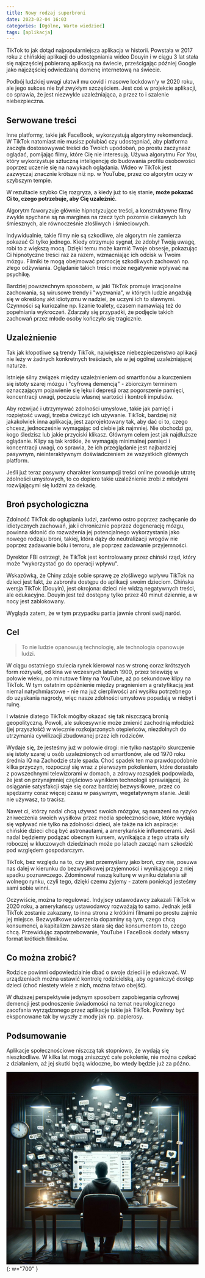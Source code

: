 ```yaml
---
title: Nowy rodzaj superbroni
date: 2023-02-04 16:03
categories: [Ogólne, Warto wiedzieć]
tags: [aplikacja]
---
```


TikTok to jak dotąd najpopularniejsza aplikacja w historii. Powstała w 2017 roku z chińskiej aplikacji do udostępniania wideo Douyin i w ciągu 3 lat stała się najczęściej pobieraną aplikacją na świecie, prześcigając później Google jako najczęściej odwiedzaną domenę internetową na świecie.

Podbój ludzkiej uwagi ułatwił mu covid i masowe lockdown'y w 2020 roku, ale jego sukces nie był zwykłym szczęściem. Jest coś w projekcie aplikacji, co sprawia, że jest niezwykle uzależniająca, a przez to i szalenie niebezpieczna.

## Serwowane treści

Inne platformy, takie jak FaceBook, wykorzystują algorytmy rekomendacji. W TikTok natomiast nie musisz polubiać czy udostępniać, aby platforma zaczęła dostosowywać treści do Twoich upodobań, po prostu zaczynasz oglądać, pomijając filmy, które Cię nie interesują. Używa algorytmu _For You_, który wykorzystuje sztuczną inteligencję do budowania profilu osobowości poprzez uczenie się na nawykach oglądania. Wideo w TikTok jest zazwyczaj znacznie krótsze niż np. w YouTube, przez co algorytm uczy w szybszym tempie.

W rezultacie szybko Cię rozgryza, a kiedy już to się stanie, **może pokazać Ci to, czego potrzebuje, aby Cię uzależnić**.

Algorytm faworyzuje głównie hipnotyzujące treści, a konstruktywne filmy zwykle spychane są na margines na rzecz tych pozornie ciekawych lub śmiesznych, ale równocześnie złośliwych i śmieciowych.

Indywidualnie, takie filmy nie są szkodliwe, ale algorytm nie zamierza pokazać Ci tylko jednego. Kiedy otrzymuje sygnał, że zdobył Twoją uwagę, robi to z większą mocą. Dzięki temu może karmić Twoje obsesje, pokazując Ci hipnotyczne treści raz za razem, wzmacniając ich odcisk w Twoim mózgu. Filmiki te mogą obejmować promocję szkodliwych zachowań np. złego odżywiania. Oglądanie takich treści może negatywnie wpływać na psychikę.

Bardziej powszechnym sposobem, w jaki TikTok promuje irracjonalne zachowania, są wirusowe trendy i "wyzwania", w których ludzie angażują się w określony akt idiotyzmu w nadziei, że uczyni ich to sławnymi. Czynności są kuriozalne np. lizanie toalety, czasem namawiają też do popełniania wykroczeń. Zdarzały się przypadki, że podjęcie takich zachowań przez młode osoby kończyło się tragicznie.

## Uzależnienie

Tak jak kłopotliwe są trendy TikTok, największe niebezpieczeństwo aplikacji nie leży w żadnych konkretnych treściach, ale w jej ogólnej uzależniającej naturze.

Istnieje silny związek między uzależnieniem od smartfonów a kurczeniem się istoty szarej mózgu i "cyfrową demencją" - zbiorczym terminem oznaczającym pojawienie się lęku i depresji oraz pogorszenie pamięci, koncentracji uwagi, poczucia własnej wartości i kontroli impulsów.

Aby rozwijać i utrzymywać zdolności umysłowe, takie jak pamięć i rozpiętość uwagi, trzeba ćwiczyć ich używanie. TikTok, bardziej niż jakakolwiek inna aplikacja, jest zaprojektowany tak, aby dać ci to, czego chcesz, jednocześnie wymagając od ciebie jak najmniej. Nie obchodzi go, kogo śledzisz lub jakie przyciski klikasz. Głównym celem jest jak najdłuższe oglądanie. Klipy są tak krótkie, że wymagają minimalnej pamięci i koncentracji uwagi, co sprawia, że ich przeglądanie jest najbardziej pasywnym, nieinteraktywnym doświadczeniem ze wszystkich głównych platform.

Jeśli już teraz pasywny charakter konsumpcji treści online powoduje utratę zdolności umysłowych, to co dopiero takie uzależnienie zrobi z młodymi rozwijającymi się ludźmi za dekadę.

## Broń psychologiczna

Zdolność TikTok do ogłupiania ludzi, zarówno ostro poprzez zachęcanie do idiotycznych zachowań, jak i chronicznie poprzez degenerację mózgu, powinna skłonić do rozważenia jej potencjalnego wykorzystania jako nowego rodzaju broni, takiej, która dąży do neutralizacji wrogów nie poprzez zadawanie bólu i terroru, ale poprzez zadawanie przyjemności.

Dyrektor FBI ostrzegł, że TikTok jest kontrolowany przez chiński rząd, który może "wykorzystać go do operacji wpływu".

Wskazówką, że Chiny zdaje sobie sprawę ze złośliwego wpływu TikTok na dzieci jest fakt, że zabroniła dostępu do aplikacji swoim dzieciom. Chińska wersja TikTok (Douyin), jest okrojona: dzieci nie widzą negatywnych treści, ale edukacyjne. Douyin jest też dostępny tylko przez 40 minut dziennie, a w nocy jest zablokowany.

Wygląda zatem, że w tym przypadku partia jawnie chroni swój naród.

## Cel

> To nie ludzie opanowują technologię, ale technologia opanowuje ludzi.

W ciągu ostatniego stulecia rynek kierował nas w stronę coraz krótszych form rozrywki, od kina we wczesnych latach 1900, przez telewizję w połowie wieku, po minutowe filmy na YouTube, aż po sekundowe klipy na TikTok. W tym ostatnim opóźnienie między pragnieniem a gratyfikacją jest niemal natychmiastowe - nie ma już cierpliwości ani wysiłku potrzebnego do uzyskania nagrody, więc nasze zdolności umysłowe popadają w niebyt i ruinę.

I właśnie dlatego TikTok mógłby okazać się tak niszczącą bronią geopolityczną. Powoli, ale sukcesywnie może zmienić zachodnią młodzież (jej przyszłość) w wiecznie rozkojarzonych otępieńców, niezdolnych do utrzymania cywilizacji zbudowanej przez ich rodziców.

Wydaje się, że jesteśmy już w połowie drogi: nie tylko nastąpiło skurczenie się istoty szarej u osób uzależnionych od smartfonów, ale od 1970 roku średnia IQ na Zachodzie stale spada. Choć spadek ten ma prawdopodobnie kilka przyczyn, rozpoczął się wraz z pierwszym pokoleniem, które dorastało z powszechnymi telewizorami w domach, a zdrowy rozsądek podpowiada, że jest on przynajmniej częściowo wynikiem technologii sprawiającej, że osiąganie satysfakcji staje się coraz bardziej bezwysiłkowe, przez co spędzamy coraz więcej czasu w pasywnym, wegetatywnym stanie. Jeśli nie używasz, to tracisz.

Nawet ci, którzy nadal chcą używać swoich mózgów, są narażeni na ryzyko zniweczenia swoich wysiłków przez media społecznościowe, które wydają się wpływać nie tylko na zdolności dzieci, ale także na ich aspiracje: chińskie dzieci chcą być astronautami, a amerykańskie influencerami. Jeśli nadal będziemy podążać obecnym kursem, wynikająca z tego utrata siły roboczej w kluczowych dziedzinach może po latach zacząć nam szkodzić pod względem gospodarczym.

TikTok, bez względu na to, czy jest przemyślany jako broń, czy nie, posuwa nas dalej w kierunku do bezwysiłkowej przyjemności i wynikającego z niej spadku poznawczego. Zdominował naszą kulturę w wyniku działania sił wolnego rynku, czyli tego, dzięki czemu żyjemy - zatem poniekąd jesteśmy sami sobie winni.

Oczywiście, można to regulować. Indyjscy ustawodawcy zakazali TikTok w 2020 roku, a amerykańscy ustawodawcy rozważają to samo. Jednak jeśli TikTok zostanie zakazany, to inna strona z krótkimi filmami po prostu zajmie jej miejsce. Bezwysiłkowe uderzenia dopaminy są tym, czego chcą konsumenci, a kapitalizm zawsze stara się dać konsumentom to, czego chcą. Przewidując zapotrzebowanie, YouTube i FaceBook dodały własny format krótkich filmików.

## Co można zrobić?

Rodzice powinni odpowiedzialnie dbać o swoje dzieci i je edukować. W urządzeniach można ustawić kontrolę rodzicielską, aby ograniczyć dostęp dzieci (choć niestety wiele z nich, można łatwo obejść).

W dłuższej perspektywie jedynym sposobem zapobiegania cyfrowej demencji jest podnoszenie świadomości na temat neurologicznego zacofania wyrządzonego przez aplikacje takie jak TikTok. Powinny być eksponowane tak by wyszły z mody jak np. papierosy.

## Podsumowanie

Aplikacje społecznościowe niszczą tak stopniowo, że wydają się nieszkodliwe. W kilka lat mogą zniszczyć całe pokolenie, nie można czekać z działaniem, aż jej skutki będą widoczne, bo wtedy będzie już za późno.

![Negatywne media społecznościowe](/assets/img/posts/social-media-negatives.jpg){: w="700" }
